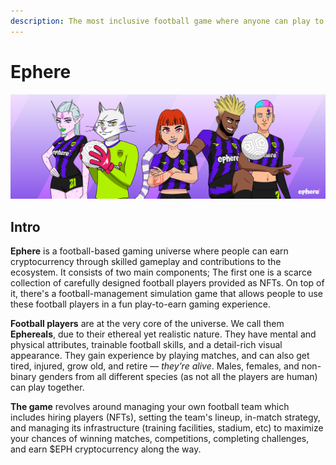 ```yaml
---
description: The most inclusive football game where anyone can play to earn.
---
```


# Ephere

![](<.gitbook/assets/TW Banner.png>)

## Intro

**Ephere** is a football-based gaming universe where people can earn cryptocurrency through skilled gameplay and contributions to the ecosystem. It consists of two main components; The first one is a scarce collection of carefully designed football players provided as NFTs. On top of it, there's a football-management simulation game that allows people to use these football players in a fun play-to-earn gaming experience.

**Football players** are at the very core of the universe. We call them **Ephereals**, due to their ethereal yet realistic nature. They have mental and physical attributes, trainable football skills, and a detail-rich visual appearance. They gain experience by playing matches, and can also get tired, injured, grow old, and retire — _they’re alive_. Males, females, and non-binary genders from all different species (as not all the players are human) can play together.

**The game** revolves around managing your own football team which includes hiring players (NFTs), setting the team's lineup, in-match strategy, and managing its infrastructure (training facilities, stadium, etc) to maximize your chances of winning matches, competitions, completing challenges, and earn $EPH cryptocurrency along the way.
